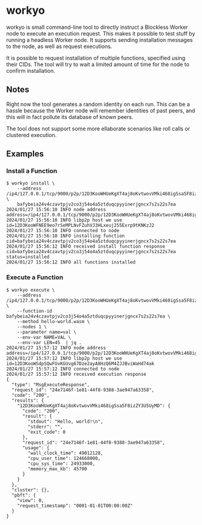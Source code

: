 # workyo

workyo is small command-line tool to directly instruct a Blockless Worker node to execute an execution request.
This makes it possible to test stuff by running a headless Worker node.
It supports sending installation messages to the node, as well as request executions.

It is possible to request installation of multiple functions, specified using their CIDs.
The tool will try to wait a limited amount of time for the node to confirm installation.

## Notes

Right now the tool generates a random identity on each run. This can be a hassle because the Worker node will remember identities of past peers, and this will in fact pollute its database of known peers.

The tool does not support some more ellaborate scenarios like roll calls or clustered execution.

## Examples

### Install a Function

```console
$ workyo install \
    --address /ip4/127.0.0.1/tcp/9000/p2p/12D3KooWHUeKgXT4aj8oKvtwovVMki468igSsa5F8izZY3U5UyMD \
    bafybeia24v4czavtpjv2co3j54o4a5ztduqcpyyinerjgncx7s2s22s7ea
2024/01/27 15:56:10 INFO node address address=/ip4/127.0.0.1/tcp/9000/p2p/12D3KooWHUeKgXT4aj8oKvtwovVMki468igSsa5F8izZY3U5UyMD
2024/01/27 15:56:10 INFO libp2p host we use id=12D3KooWFNEE9eo7rSeMPLNvFZuhVJ3HLxeuj255Exrp9tKNKzJ2
2024/01/27 15:56:10 INFO connected to node
2024/01/27 15:56:10 INFO installing function cid=bafybeia24v4czavtpjv2co3j54o4a5ztduqcpyyinerjgncx7s2s22s7ea
2024/01/27 15:56:12 INFO received install function response cid=bafybeia24v4czavtpjv2co3j54o4a5ztduqcpyyinerjgncx7s2s22s7ea status=installed
2024/01/27 15:56:12 INFO all functions installed
```

### Execute a Function

```console
$ workyo execute \
    --address /ip4/127.0.0.1/tcp/9000/p2p/12D3KooWHUeKgXT4aj8oKvtwovVMki468igSsa5F8izZY3U5UyMD \
    --function-id bafybeia24v4czavtpjv2co3j54o4a5ztduqcpyyinerjgncx7s2s22s7ea \
    --method hello-world.wasm \
    --nodes 1 \
    --parameter name=val \
    --env-var NAME=VAL \
    --env-var LEN=45  | jq .
2024/01/27 15:57:12 INFO node address address=/ip4/127.0.0.1/tcp/9000/p2p/12D3KooWHUeKgXT4aj8oKvtwovVMki468igSsa5F8izZY3U5UyMD
2024/01/27 15:57:12 INFO libp2p host we use id=12D3KooWSdpSQwFUvKGUvg67Dze2ayA8HzQ6M4ZJJBviWaHd74ak
2024/01/27 15:57:12 INFO connected to node
2024/01/27 15:57:12 INFO received execution response
{
  "type": "MsgExecuteResponse",
  "request_id": "24e7146f-1e81-44f8-9388-3ae947a63358",
  "code": "200",
  "results": {
    "12D3KooWHUeKgXT4aj8oKvtwovVMki468igSsa5F8izZY3U5UyMD": {
      "code": "200",
      "result": {
        "stdout": "Hello, world!\n",
        "stderr": "",
        "exit_code": 0
      },
      "request_id": "24e7146f-1e81-44f8-9388-3ae947a63358",
      "usage": {
        "wall_clock_time": 49012128,
        "cpu_user_time": 124668000,
        "cpu_sys_time": 24933000,
        "memory_max_kb": 45700
      }
    }
  },
  "cluster": {},
  "pbft": {
    "view": 0,
    "request_timestamp": "0001-01-01T00:00:00Z"
  }
}
```